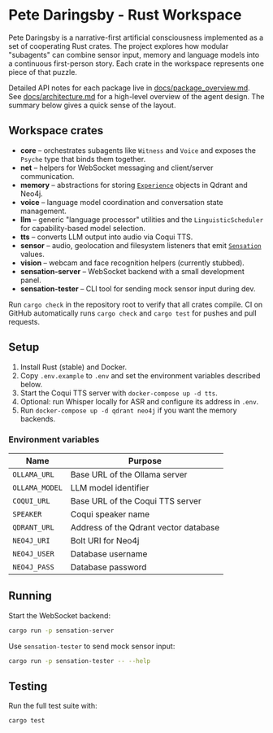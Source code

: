 # Pete Daringsby - Rust Workspace

Pete Daringsby is a narrative-first artificial consciousness implemented as a set
of cooperating Rust crates. The project explores how modular "subagents" can
combine sensor input, memory and language models into a continuous first-person
story. Each crate in the workspace represents one piece of that puzzle.

Detailed API notes for each package live in
[docs/package_overview.md](docs/package_overview.md). See
[docs/architecture.md](docs/architecture.md) for a high-level overview of the
agent design. The summary below gives a quick sense of the layout.

## Workspace crates

- **core** – orchestrates subagents like `Witness` and `Voice` and exposes
  the `Psyche` type that binds them together.
- **net** – helpers for WebSocket messaging and client/server communication.
- **memory** – abstractions for storing [`Experience`](memory/src/experience.rs)
  objects in Qdrant and Neo4j.
- **voice** – language model coordination and conversation state management.
- **llm** – generic "language processor" utilities and the `LinguisticScheduler` for capability-based model selection.
- **tts** – converts LLM output into audio via Coqui TTS.
- **sensor** – audio, geolocation and filesystem listeners that emit
  [`Sensation`](sensor/src/sensation.rs) values.
- **vision** – webcam and face recognition helpers (currently stubbed).
- **sensation-server** – WebSocket backend with a small development panel.
- **sensation-tester** – CLI tool for sending mock sensor input during dev.

Run `cargo check` in the repository root to verify that all crates compile.
CI on GitHub automatically runs `cargo check` and `cargo test` for pushes and pull requests.

## Setup

1. Install Rust (stable) and Docker.
2. Copy `.env.example` to `.env` and set the environment variables described
   below.
3. Start the Coqui TTS server with `docker-compose up -d tts`.
4. Optional: run Whisper locally for ASR and configure its address in `.env`.
5. Run `docker-compose up -d qdrant neo4j` if you want the memory backends.

### Environment variables

| Name | Purpose |
| --- | --- |
| `OLLAMA_URL` | Base URL of the Ollama server |
| `OLLAMA_MODEL` | LLM model identifier |
| `COQUI_URL` | Base URL of the Coqui TTS server |
| `SPEAKER` | Coqui speaker name |
| `QDRANT_URL` | Address of the Qdrant vector database |
| `NEO4J_URI` | Bolt URI for Neo4j |
| `NEO4J_USER` | Database username |
| `NEO4J_PASS` | Database password |

## Running

Start the WebSocket backend:

```bash
cargo run -p sensation-server
```

Use `sensation-tester` to send mock sensor input:

```bash
cargo run -p sensation-tester -- --help
```

## Testing

Run the full test suite with:

```bash
cargo test
```
